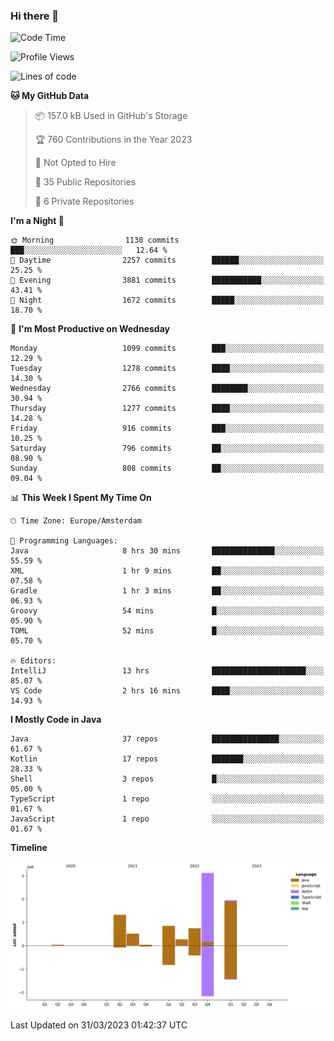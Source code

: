 ### Hi there 👋


<!--START_SECTION:waka-->
![Code Time](http://img.shields.io/badge/Code%20Time-3%2C113%20hrs%2015%20mins-blue)

![Profile Views](http://img.shields.io/badge/Profile%20Views-1-blue)

![Lines of code](https://img.shields.io/badge/From%20Hello%20World%20I%27ve%20Written-8.8%20million%20lines%20of%20code-blue)

**🐱 My GitHub Data** 

> 📦 157.0 kB Used in GitHub's Storage 
 > 
> 🏆 760 Contributions in the Year 2023
 > 
> 🚫 Not Opted to Hire
 > 
> 📜 35 Public Repositories 
 > 
> 🔑 6 Private Repositories 
 > 
**I'm a Night 🦉** 

```text
🌞 Morning                1130 commits        ███░░░░░░░░░░░░░░░░░░░░░░   12.64 % 
🌆 Daytime                2257 commits        ██████░░░░░░░░░░░░░░░░░░░   25.25 % 
🌃 Evening                3881 commits        ███████████░░░░░░░░░░░░░░   43.41 % 
🌙 Night                  1672 commits        █████░░░░░░░░░░░░░░░░░░░░   18.70 % 
```
📅 **I'm Most Productive on Wednesday** 

```text
Monday                   1099 commits        ███░░░░░░░░░░░░░░░░░░░░░░   12.29 % 
Tuesday                  1278 commits        ████░░░░░░░░░░░░░░░░░░░░░   14.30 % 
Wednesday                2766 commits        ████████░░░░░░░░░░░░░░░░░   30.94 % 
Thursday                 1277 commits        ████░░░░░░░░░░░░░░░░░░░░░   14.28 % 
Friday                   916 commits         ███░░░░░░░░░░░░░░░░░░░░░░   10.25 % 
Saturday                 796 commits         ██░░░░░░░░░░░░░░░░░░░░░░░   08.90 % 
Sunday                   808 commits         ██░░░░░░░░░░░░░░░░░░░░░░░   09.04 % 
```


📊 **This Week I Spent My Time On** 

```text
🕑︎ Time Zone: Europe/Amsterdam

💬 Programming Languages: 
Java                     8 hrs 30 mins       ██████████████░░░░░░░░░░░   55.59 % 
XML                      1 hr 9 mins         ██░░░░░░░░░░░░░░░░░░░░░░░   07.58 % 
Gradle                   1 hr 3 mins         ██░░░░░░░░░░░░░░░░░░░░░░░   06.93 % 
Groovy                   54 mins             █░░░░░░░░░░░░░░░░░░░░░░░░   05.90 % 
TOML                     52 mins             █░░░░░░░░░░░░░░░░░░░░░░░░   05.70 % 

🔥 Editors: 
IntelliJ                 13 hrs              █████████████████████░░░░   85.07 % 
VS Code                  2 hrs 16 mins       ████░░░░░░░░░░░░░░░░░░░░░   14.93 % 
```

**I Mostly Code in Java** 

```text
Java                     37 repos            ███████████████░░░░░░░░░░   61.67 % 
Kotlin                   17 repos            ███████░░░░░░░░░░░░░░░░░░   28.33 % 
Shell                    3 repos             █░░░░░░░░░░░░░░░░░░░░░░░░   05.00 % 
TypeScript               1 repo              ░░░░░░░░░░░░░░░░░░░░░░░░░   01.67 % 
JavaScript               1 repo              ░░░░░░░░░░░░░░░░░░░░░░░░░   01.67 % 
```



**Timeline**

![Lines of Code chart](https://raw.githubusercontent.com/powercasgamer/powercasgamer/master/assets/bar_graph.png)


 Last Updated on 31/03/2023 01:42:37 UTC
<!--END_SECTION:waka-->
